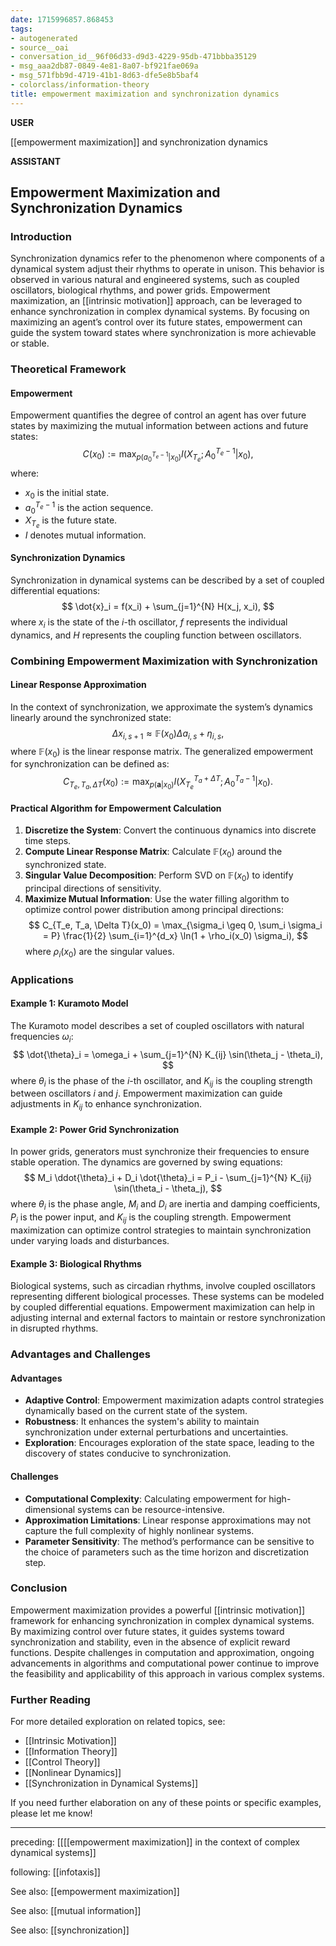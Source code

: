 ```yaml
---
date: 1715996857.868453
tags:
- autogenerated
- source__oai
- conversation_id__96f06d33-d9d3-4229-95db-471bbba35129
- msg_aaa2db87-0849-4e81-8a07-bf921fae069a
- msg_571fbb9d-4719-41b1-8d63-dfe5e8b5baf4
- colorclass/information-theory
title: empowerment maximization and synchronization dynamics
---
```


**USER**

[[empowerment maximization]] and synchronization dynamics


**ASSISTANT**

## Empowerment Maximization and Synchronization Dynamics

### Introduction
Synchronization dynamics refer to the phenomenon where components of a dynamical system adjust their rhythms to operate in unison. This behavior is observed in various natural and engineered systems, such as coupled oscillators, biological rhythms, and power grids. Empowerment maximization, an [[intrinsic motivation]] approach, can be leveraged to enhance synchronization in complex dynamical systems. By focusing on maximizing an agent’s control over its future states, empowerment can guide the system toward states where synchronization is more achievable or stable.

### Theoretical Framework

#### Empowerment
Empowerment quantifies the degree of control an agent has over future states by maximizing the mutual information between actions and future states:
$$
C(x_0) := \max_{p(a_0^{T_e-1} | x_0)} I(X_{T_e}; A_0^{T_e-1} | x_0),
$$
where:
- $x_0$ is the initial state.
- $a_0^{T_e-1}$ is the action sequence.
- $X_{T_e}$ is the future state.
- $I$ denotes mutual information.

#### Synchronization Dynamics
Synchronization in dynamical systems can be described by a set of coupled differential equations:
$$
\dot{x}_i = f(x_i) + \sum_{j=1}^{N} H(x_j, x_i),
$$
where $x_i$ is the state of the $i$-th oscillator, $f$ represents the individual dynamics, and $H$ represents the coupling function between oscillators.

### Combining Empowerment Maximization with Synchronization

#### Linear Response Approximation
In the context of synchronization, we approximate the system’s dynamics linearly around the synchronized state:
$$
\Delta x_{i, s+1} \approx \mathbb{F}(x_0) \Delta a_{i, s} + \eta_{i, s},
$$
where $\mathbb{F}(x_0)$ is the linear response matrix. The generalized empowerment for synchronization can be defined as:
$$
C_{T_e, T_a, \Delta T}(x_0) := \max_{p(\mathbf{a} | x_0)} I(X_{T_e}^{T_a + \Delta T}; A_0^{T_a - 1} | x_0).
$$

#### Practical Algorithm for Empowerment Calculation
1. **Discretize the System**: Convert the continuous dynamics into discrete time steps.
2. **Compute Linear Response Matrix**: Calculate $\mathbb{F}(x_0)$ around the synchronized state.
3. **Singular Value Decomposition**: Perform SVD on $\mathbb{F}(x_0)$ to identify principal directions of sensitivity.
4. **Maximize Mutual Information**: Use the water filling algorithm to optimize control power distribution among principal directions:
   $$
   C_{T_e, T_a, \Delta T}(x_0) = \max_{\sigma_i \geq 0, \sum_i \sigma_i = P} \frac{1}{2} \sum_{i=1}^{d_x} \ln(1 + \rho_i(x_0) \sigma_i),
   $$
   where $\rho_i(x_0)$ are the singular values.

### Applications

#### Example 1: Kuramoto Model
The Kuramoto model describes a set of coupled oscillators with natural frequencies $\omega_i$:
$$
\dot{\theta}_i = \omega_i + \sum_{j=1}^{N} K_{ij} \sin(\theta_j - \theta_i),
$$
where $\theta_i$ is the phase of the $i$-th oscillator, and $K_{ij}$ is the coupling strength between oscillators $i$ and $j$. Empowerment maximization can guide adjustments in $K_{ij}$ to enhance synchronization.

#### Example 2: Power Grid Synchronization
In power grids, generators must synchronize their frequencies to ensure stable operation. The dynamics are governed by swing equations:
$$
M_i \ddot{\theta}_i + D_i \dot{\theta}_i = P_i - \sum_{j=1}^{N} K_{ij} \sin(\theta_i - \theta_j),
$$
where $\theta_i$ is the phase angle, $M_i$ and $D_i$ are inertia and damping coefficients, $P_i$ is the power input, and $K_{ij}$ is the coupling strength. Empowerment maximization can optimize control strategies to maintain synchronization under varying loads and disturbances.

#### Example 3: Biological Rhythms
Biological systems, such as circadian rhythms, involve coupled oscillators representing different biological processes. These systems can be modeled by coupled differential equations. Empowerment maximization can help in adjusting internal and external factors to maintain or restore synchronization in disrupted rhythms.

### Advantages and Challenges

#### Advantages
- **Adaptive Control**: Empowerment maximization adapts control strategies dynamically based on the current state of the system.
- **Robustness**: It enhances the system's ability to maintain synchronization under external perturbations and uncertainties.
- **Exploration**: Encourages exploration of the state space, leading to the discovery of states conducive to synchronization.

#### Challenges
- **Computational Complexity**: Calculating empowerment for high-dimensional systems can be resource-intensive.
- **Approximation Limitations**: Linear response approximations may not capture the full complexity of highly nonlinear systems.
- **Parameter Sensitivity**: The method’s performance can be sensitive to the choice of parameters such as the time horizon and discretization step.

### Conclusion
Empowerment maximization provides a powerful [[intrinsic motivation]] framework for enhancing synchronization in complex dynamical systems. By maximizing control over future states, it guides systems toward synchronization and stability, even in the absence of explicit reward functions. Despite challenges in computation and approximation, ongoing advancements in algorithms and computational power continue to improve the feasibility and applicability of this approach in various complex systems.

### Further Reading
For more detailed exploration on related topics, see:
- [[Intrinsic Motivation]]
- [[Information Theory]]
- [[Control Theory]]
- [[Nonlinear Dynamics]]
- [[Synchronization in Dynamical Systems]]

If you need further elaboration on any of these points or specific examples, please let me know!


---

preceding: [[[[empowerment maximization]] in the context of complex dynamical systems]]  


following: [[infotaxis]]

See also: [[empowerment maximization]]


See also: [[mutual information]]


See also: [[synchronization]]